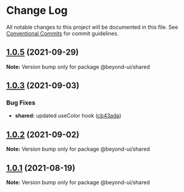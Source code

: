 # Change Log

All notable changes to this project will be documented in this file.
See [Conventional Commits](https://conventionalcommits.org) for commit guidelines.

## [1.0.5](https://github.com/renli-tech/Beyond/compare/@beyond-ui/shared@1.0.4...@beyond-ui/shared@1.0.5) (2021-09-29)

**Note:** Version bump only for package @beyond-ui/shared

## [1.0.3](https://github.com/renli-tech/Beyond/compare/@beyond-ui/shared@1.0.1...@beyond-ui/shared@1.0.3) (2021-09-03)

### Bug Fixes

- **shared:** updated useColor hook ([cb43ada](https://github.com/renli-tech/Beyond/commit/cb43adabf5f41a9120d79a66423b2c156d3938a1))

## [1.0.2](https://github.com/renli-tech/Beyond/compare/@beyond-ui/shared@1.0.2...@beyond-ui/shared@1.0.2) (2021-09-02)

**Note:** Version bump only for package @beyond-ui/shared

## [1.0.1](https://github.com/renli-tech/Beyond/compare/@beyond-ui/shared@1.0.0...@beyond-ui/shared@1.0.1) (2021-08-19)

**Note:** Version bump only for package @beyond-ui/shared
